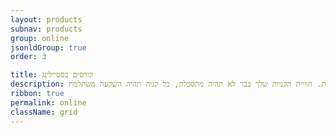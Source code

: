 ```yaml
---
layout: products
subnav: products
group: online
jsonldGroup: true
order: 3

title: קורסים בסטיילינג
description: קורסים אינטרנטיים בסטיילינג לעבודה עצמית. בקורסים שלי תלמדי מה נכון בשבילך, תגיעי לארון בגדים ממוקד, שכל הפריטים בו משתלבים אחד עם השני ומשרתים אותך כל יום, ותדעי לעשות אך ורק קניות מדויקות. חוויית הקניות שלך כבר לא תהיה מתסכלת, כל קניה תהיה השקעה משתלמת.
ribbon: true
permalink: online
className: grid
---
```


